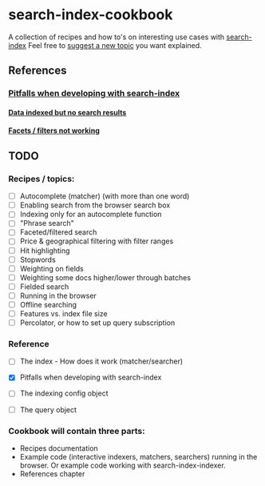 # search-index-cookbook
A collection of recipes and how to's on interesting use cases with [search-index](https://github.com/fergiemcdowall/search-index)
Feel free to [suggest a new topic](https://github.com/eklem/search-index-cookbook/issues/new) you want explained.

## References

### [Pitfalls when developing with search-index](https://github.com/eklem/search-index-cookbook/blob/master/doc/reference/pitfalls.md#pitfalls-when-developing-with-search-index)

#### [Data indexed but no search results](https://github.com/eklem/search-index-cookbook/blob/master/doc/reference/pitfalls.md#data-indexed-but-no-search-results)

#### [Facets / filters not working](https://github.com/eklem/search-index-cookbook/blob/master/doc/reference/pitfalls.md#facets--filters-not-working)

## TODO
### Recipes / topics:
- [ ] Autocomplete (matcher) (with more than one word)
- [ ] Enabling search from the browser search box
- [ ] Indexing only for an autocomplete function
- [ ] "Phrase search"
- [ ] Faceted/filtered search
- [ ] Price & geographical filtering with filter ranges
- [ ] Hit highlighting
- [ ] Stopwords
- [ ] Weighting on fields
- [ ] Weighting some docs higher/lower through batches
- [ ] Fielded search
- [ ] Running in the browser
- [ ] Offline searching
- [ ] Features vs. index file size
- [ ] Percolator, or how to set up query subscription 

### Reference
- [ ] The index - How does it work (matcher/searcher)
- [x] Pitfalls when developing with search-index
- [ ] The indexing config object
- [ ] The query object


### Cookbook will contain three parts:
- Recipes documentation
- Example code (interactive indexers, matchers, searchers) running in the browser. Or example code working with search-index-indexer.
- References chapter

